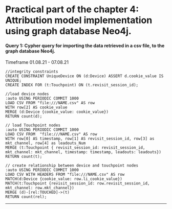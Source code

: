 # Practical part of the chapter 4: Attribution model implementation using graph database Neo4j.

#### Query 1: Cypher query for importing the data retrieved in a csv file, to the graph database Neo4j. 

Timeframe 01.08.21 - 07.08.21

```cypher
//integrity constraints
CREATE CONSTRAINT UniqueDevice ON (d:Device) ASSERT d.cookie_value IS UNIQUE;
CREATE INDEX FOR (t:Touchpoint) ON (t.revisit_session_id);

//load device nodes
:auto USING PERIODIC COMMIT 1000 
LOAD CSV FROM "file:///NAME.csv" AS row
WITH row[2] AS cookie_value
MERGE (d:Device {cookie_value: cookie_value})
RETURN count(d);

// load Touchpoint nodes
:auto USING PERIODIC COMMIT 1000
LOAD CSV FROM  "file:///NAME.csv" AS row
WITH row[0] AS timestamp, row[1] AS revisit_session_id, row[3] as mkt_channel, row[4] as leadouts_Num
MERGE (t:Touchpoint { revisit_session_id: revisit_session_id, mkt_channel: mkt_channel, timestamp: timestamp, leadouts: leadouts})
RETURN count(t);

// create relationship between device and touchpoint nodes
:auto USING PERIODIC COMMIT 1000 
LOAD CSV WITH HEADERS FROM "file:///NAME.csv" AS row
MATCH(d:Device {cookie_value: row.li_cookie_value})
MATCH(t:Touchpoint {revisit_session_id: row.revisit_session_id, mkt_channel: row.mkt_channel})
MERGE (d)-[rel:TOUCHED]->(t)
RETURN count(rel);
```

------
